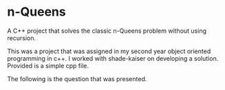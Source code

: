 # n-Queens
A C++ project that solves the classic n-Queens problem without using recursion.

This was a project that was assigned in my second year object oriented programming in c++. I worked with shade-kaiser on developing a solution. Provided is a simple cpp file. 

The following is the question that was presented.
